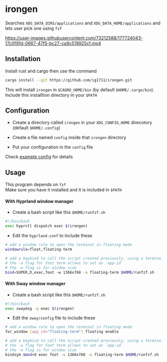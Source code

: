 # irongen

Searches `XDG_DATA_DIRS/applications` and `XDG_DATA_HOME/applications` and lets user pick one using `fzf`
<br>


https://user-images.githubusercontent.com/73212588/177724043-17c0f91d-0667-47f5-bc27-ca9c519925cf.mp4



## Installation

Install rust and cargo then use the command

```sh
cargo install --git https://github.com/ig1711/irongen.git
```

This will install `irongen` in `$CAGRO_HOME/bin` (by default `$HOME/.cargo/bin`). Include this installtion directory in your `$PATH`


## Configuration

- Create a directory called `irongen` in your `XDG_CONFIG_HOME` direcotory (default `$HOME/.config`)

- Create a file named `config` inside that `irongen` directory

- Put your configuration in the `config` file

Check [example config](/example_config/config) for details


## Usage

This program depends on `fzf`
<br>
Make sure you have it installed and it is included in `$PATH`

#### With Hyprland window manager

- Create a bash script like this `$HOME/runfzf.sh`

```sh
#!/bin/bash
exec hyprctl dispatch exec $(irongen)
```

- Edit the `hyprland.conf` to include these

```sh
# add a window rule to open the terminal in floating mode
windowrule=float,floating-term

# add a keybind to call the script created previously, using a terminal. I'm using foot term here
# the -a flag for foot term allows to set an `app-id`
# the -w flag is for window size
bind=SUPER,D,exec,foot -w 1366x768 -a floating-term $HOME/runfzf.sh
```

#### With Sway window manager

- Create a bash script like this `$HOME/runfzf.sh`

```sh
#!/bin/bash
exec swaymsg -q exec $(irongen)
```

- Edit the `sway/config` file to include these

```sh
# add a window rule to open the terminal in floating mode
for_window [app_id="floating-term"] floating enable

# add a keybind to call the script created previously, using a terminal. I'm using foot term here
# the -a flag for foot term allows to set an `app-id`
# the -w flag is for window size
bindsym $mod+d exec foot -w 1366x768 -a floating-term $HOME/runfzf.sh
```
